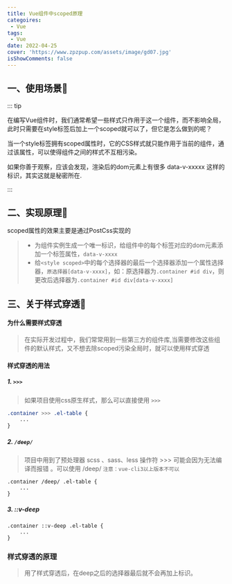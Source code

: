 ```yaml
---
title: Vue组件中scoped原理
categoires: 
 - Vue
tags: 
 - Vue
date: 2022-04-25
cover: 'https://www.zpzpup.com/assets/image/gd07.jpg'
isShowComments: false
---
```




## 一、使用场景:ocean:

::: tip 

在编写Vue组件时，我们通常希望一些样式只作用于这一个组件，而不影响全局，此时只需要在style标签后加上一个scoped就可以了，但它是怎么做到的呢？

当一个style标签拥有scoped属性时，它的CSS样式就只能作用于当前的组件，通过该属性，可以使得组件之间的样式不互相污染。

如果你善于观察，应该会发现，渲染后的dom元素上有很多 data-v-xxxxx 这样的标识，其实这就是秘密所在.

:::

## 二、实现原理:ocean:

scoped属性的效果主要是通过PostCss实现的

> * 为组件实例生成一个唯一标识，给组件中的每个标签对应的dom元素添加一个标签属性，`data-v-xxxx`
> * 给`<style scoped>`中的每个选择器的最后一个选择器添加一个属性选择器，`原选择器[data-v-xxxx]`，如：原选择器为`.container #id div`，则更改后选择器为`.container #id div[data-v-xxxx]`

## 三、关于样式穿透:ocean:

#### 为什么需要样式穿透

> 在实际开发过程中，我们常常用到一些第三方的组件库,当需要修改这些组件的默认样式，又不想去除scoped污染全局时，就可以使用样式穿透

#### 样式穿透的用法

##### 1. `>>>`

> 如果项目使用css原生样式，那么可以直接使用 `>>>`

```css
.container >>> .el-table {
    ...
}
```

##### 2. `/deep/`

> 项目中用到了预处理器 scss 、sass、less 操作符 >>> 可能会因为无法编译而报错 。可以使用 /deep/
> `注意：vue-cli3以上版本不可以`

```less
.container /deep/ .el-table {
    ...
}
```

##### 3. ::v-deep

```
.container ::v-deep .el-table {
    ...
}
```

### 样式穿透的原理

> 用了样式穿透后，在deep之后的选择器最后就不会再加上标识。
